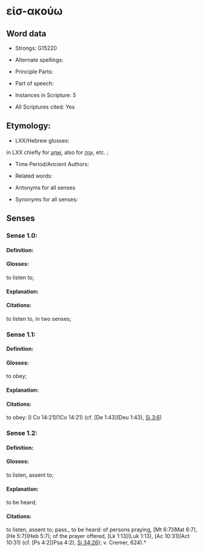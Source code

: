 # εἰσ-ακούω 

<!-- Status: S2=NeedsEdits -->
<!-- Lexica used for edits:   -->

## Word data

* Strongs: G15220

* Alternate spellings:



* Principle Parts: 


* Part of speech: 


* Instances in Scripture: 5

* All Scriptures cited: Yes

## Etymology: 


* LXX/Hebrew glosses: 

in LXX chiefly for [שָׁמַע](//en-uhl/H8085), also for [עָנָה](//en-uhl/H6030), etc. ;

* Time Period/Ancient Authors: 


* Related words: 

* Antonyms for all senses

* Synonyms for all senses: 


## Senses 


### Sense  1.0: 

#### Definition: 

#### Glosses: 

to listen to; 

#### Explanation: 


#### Citations: 

to listen to, in two senses; 

### Sense  1.1: 

#### Definition: 

#### Glosses: 

to obey; 

#### Explanation: 


#### Citations: 

to obey: [I Co 14:21](1Co 14:21) (cf. [De 1:43](Deu 1:43), [Si 3:6](Sir.3.6)) 

### Sense  1.2: 

#### Definition: 

#### Glosses: 

to listen, assent to; 

#### Explanation: 

to be heard; 

#### Citations: 

to listen, assent to; pass., to be heard: of persons praying, [Mt 6:7](Mat 6:7), [He 5:7](Heb 5:7); of the prayer offered, [Lk 1:13](Luk 1:13), [Ac 10:31](Act 10:31) (cf. [Ps 4:2](Psa 4:2), [Si 34:26](Sir.34.26)); v. Cremer, 624).†
